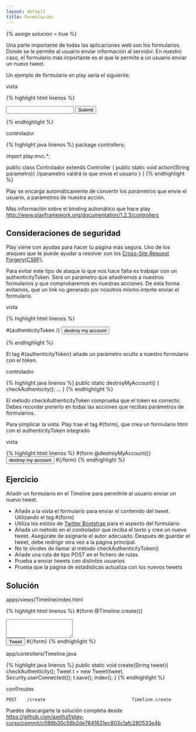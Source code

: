 ```yaml
---
layout: default
title: Formularios
---
```


{% assign solucion = true %}

Una parte importante de todas las aplicaciones web son los formularios. Donde se le permite al usuario enviar información al servidor. En nuestro caso, el formulario más importante es el que le permite a un usuario enviar un nuevo tweet.

Un ejemplo de formulario en play sería el siguiente:

vista

{% highlight html linenos %}
<form action="@{Controlador.action}">
	<input type="text" name="parametro">
	<input type="submit">
</form>	
{% endhighlight %}

controlador

{% highlight java linenos %}
package controllers;

import play.mvc.*;

public class Controlador extends Controller {
	public static void action(String parametro){
		//parametro valdrá lo que envie el usuario
	}
}
{% endhighlight %}

Play se encarga automáticamente de convertir los parámetros que envíe el usuario, a parámetros de nuestra acción.

<div class="alert-message warning">
Más información sobre el binding automático que hace play <a href="http://www.playframework.org/documentation/1.2.3/controllers">http://www.playframework.org/documentation/1.2.3/controllers</a>
</div>

## Consideraciones de seguridad

Play viene con ayudas para hacer tu página más segura. Uno de los ataques que te puede ayudar a resolver son los [Cross-Site Request Forgery(CSRF)](http://es.wikipedia.org/wiki/Cross_Site_Request_Forgery).

Para evitar este tipo de ataque lo que nos hace falta es trabajar con un authenticityToken. Será un parámetro que añadiremos a nuestros formularios y que comprobaremos en nuestras acciones. De esta forma evitamos, que un link no generado por nosotros mismo intente enviar el formulario.

vista

{% highlight html linenos %}
<form method="post" action="/account/destroy">
    #{authenticityToken /}
    <input type="submit" value="destroy my account">
</form>
{% endhighlight %}

El tag #{authenticityToken} añade un parámetro oculto a nuestro formulario con el token.

controlador

{% highlight java linenos %}
public static destroyMyAccount() {
    checkAuthenticity();
    …
}
{% endhighlight %}

El método checkAuthenticityToken comprueba que el token es correcto. Debes recordar ponerlo en todas las acciones que recibas parámetros de formularios.

Para simplicar la vista. Play trae el tag #{form}, que crea un formulario html con el authenticityToken integrado

vista

{% highlight html linenos %}
#{form @destroyMyAccount()}
    <input type="submit" value="destroy my account">
#{/form}
{% endhighlight %}

## Ejercicio

Añadir un formulario en el Timeline para permitirle al usuario enviar un nuevo tweet.

* Añade a la vista el formulario para enviar el contenido del tweet. Utilizando el tag #{form}
* Utiliza los estilos de [Twitter Bootstrap](http://twitter.github.com/bootstrap/index.html#forms) para el aspecto del formulario
* Añade un método en el controlador que reciba el texto y cree un nuevo tweet. Asegúrate de asignarle el autor adecuado. Después de guardar el tweet, debe redirigir otra vez a la página principal.
* No te olvides de llamar al método checkAuthenticityToken()
* Añade una ruta de tipo POST en el fichero de rutas
* Prueba a enviar tweets con distintos usuarios
* Prueba que la página de estadísticas actualiza con los nuevos tweets



## Solución

apps/views/Timeline/index.html

{% highlight html linenos %}
#{form @Timeline.create()}
	<div class="clearfix">
		<textarea class="xxlarge" name="tweet" rows="3"></textarea>
	</div>
	<input type="submit" class="btn primary" value="Tweet">
#{/form}
{% endhighlight %}

app/controllers/Timeline.java

{% highlight java linenos %}
public static void create(String tweet){
	checkAuthenticity();
	Tweet t = new Tweet(tweet, Security.userConnected());
	t.save();
	index();
}
{% endhighlight %}

conf/routes

	POST    /create									Timeline.create
	
	
<div class="alert-message warning">
Puedes descargarte la solución completa desde <a href="https://github.com/axelhzf/play-curso/commit/c089b30c58b2de7641631ec803c1afc280533e4b">https://github.com/axelhzf/play-curso/commit/c089b30c58b2de7641631ec803c1afc280533e4b</a>
</div>